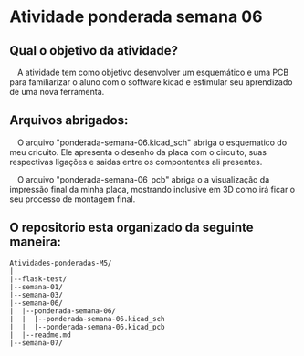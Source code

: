 # Atividade ponderada semana 06
## Qual o objetivo da atividade?

&emsp;A atividade tem como objetivo desenvolver um esquemático e uma PCB para familiarizar o aluno com o software kicad e estimular seu aprendizado de uma nova ferramenta.

## Arquivos abrigados:

&emsp;O arquivo "ponderada-semana-06.kicad_sch" abriga o esquematico do meu cricuito. Ele apresenta o desenho da placa com o circuito, suas respectivas ligações e saidas entre os compontentes ali presentes.

&emsp;O arquivo "ponderada-semana-06_pcb" abriga o a visualização da impressão final da minha placa, mostrando inclusive em 3D como irá ficar o seu processo de montagem final.

## O repositorio esta organizado da seguinte maneira:

```
Atividades-ponderadas-M5/
|
|--flask-test/
|--semana-01/
|--semana-03/
|--semana-06/
|  |--ponderada-semana-06/
|  |  |--ponderada-semana-06.kicad_sch
|  |  |--ponderada-semana-06.kicad_pcb
|  |--readme.md         
|--semana-07/
```
